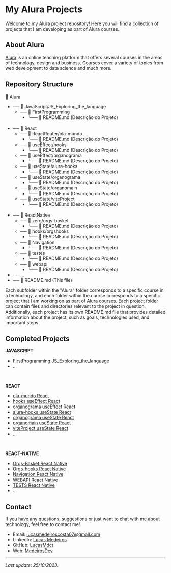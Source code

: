 # My Alura Projects

Welcome to my Alura project repository! Here you will find a collection of projects that I am developing as part of Alura courses.

## About Alura

[Alura](https://www.alura.com.br/) is an online teaching platform that offers several courses in the areas of technology, design and business. Courses cover a variety of topics from web development to data science and much more.
## Repository Structure


  📂 Alura <br>
   * ── 📂 JavaScript/JS_Exploring_the_language <br>
     - ── 📂 FirstProgramming <br>
        - └── 📄 README.md (Descrição do Projeto) <br>
        <br>
  * ── 📂 React <br>
     - ── 📂 ReactRouter/ola-mundo <br>
        - └── 📄 README.md (Descrição do Projeto) <br>
     - ── 📂 useEffect/hooks <br>
        - └── 📄 README.md (Descrição do Projeto) <br>
     - ── 📂 useEffect/organograma <br>
        - └── 📄 README.md (Descrição do Projeto) <br>
     - ── 📂 useState/alura-hooks <br>
        - └── 📄 README.md (Descrição do Projeto) <br>
     - ── 📂 useState/organograma <br>
        - └── 📄 README.md (Descrição do Projeto) <br>
     - ── 📂 useState/organomain <br>
        - └── 📄 README.md (Descrição do Projeto) <br>
     - ── 📂 useState/viteProject <br>
        - └── 📄 README.md (Descrição do Projeto) <br>
        <br>
  * ── 📂 ReactNative <br>
     - ── 📂 zero/orgs-basket <br>
        - └── 📄 README.md (Descrição do Projeto) <br>
     - ── 📂 hooks/orgshooks <br>
        - └── 📄 README.md (Descrição do Projeto) <br>
     - ── 📂 Navigation <br>
        - └── 📄 README.md (Descrição do Projeto) <br>
     - ── 📂 testes <br>
        - └── 📄 README.md (Descrição do Projeto) <br>
     - ── 📂 webapi <br>
        - └── 📄 README.md (Descrição do Projeto) <br>
  * ── ... <br>
  * ── 📄 README.md (This file) <br>


Each subfolder within the "Alura" folder corresponds to a specific course in a technology, and each folder within the course corresponds to a specific project that I am working on as part of Alura courses. Each project folder can contain files and directories relevant to the project in question. Additionally, each project has its own README.md file that provides detailed information about the project, such as goals, technologies used, and important steps.
## Completed Projects

  **JAVASCRIPT**
- [FirstProgramming JS_Exploring_the_language](./JavaScript/JS_Exploring_the_language/FirstProgramming/readme.md)
- ...
 <br>

  **REACT**
- [ola-mundo React](./React/ReactRouter/ola-mundo/README.md)
- [hooks useEffect React](./React/useEffect/hooks/README.md)
- [organograma useEffect React](./React/useEffect/organograma/README.md)
- [alura-hooks useState React](./React/useState/alura-hooks/README.md)
- [organograma useState React](./React/useState/organograma/README.md)
- [organomain useState React](./React/useState/organomain/README.md)
- [viteProject useState React](./React/useState/viteProject/README.md)
- ...
 <br>
 
  **REACT-NATIVE**
- [Orgs-Basket React Native](./ReactNative/zero/orgs-basket/readme.md)
- [Orgs-hooks React Native](./ReactNative/hooks/orgsHooks/README.md)
- [Navigation React Native](./ReactNative/Navigation/README.md)
- [WEBAPI React Native](./ReactNative/webapi/readme.md)
- [TESTS React Native](./ReactNative/testes/README.md)
- ...

## Contact

If you have any questions, suggestions or just want to chat with me about technology, feel free to contact me!

- Email: lucasmedeiroscosta07@gmail.com
- LinkedIn: [Lucas Medeiros](https://www.linkedin.com/in/medeirosdev)
- GitHub: [LucasMdct](https://github.com/lucasmdct)
- Web: [MedeirosDev](https://medeirosdev.cloud)
---
*Last update: 25/10/2023.*